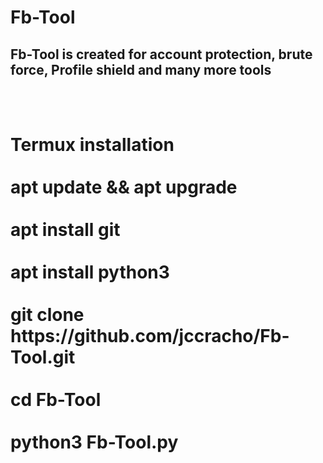 # Fb-Tool
<h2> Fb-Tool is created for account protection, brute force, Profile shield and many more tools</h2>
<br>
<br>
<h1>Termux installation <br><br>
apt update && apt upgrade <br><br>
apt install git <br><br>
apt install python3<br><br>
git clone https://github.com/jccracho/Fb-Tool.git <br><br>
cd Fb-Tool <br><br>
python3 Fb-Tool.py
</h1>
